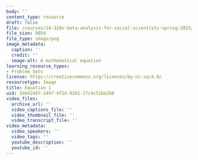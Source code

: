 ```yaml
---
body: ''
content_type: resource
draft: false
file: /courses/14-310x-data-analysis-for-social-scientists-spring-2023/mit14_310x_s23_image02.png
file_size: 9054
file_type: image/png
image_metadata:
  caption: ''
  credit: ''
  image-alt: A mathematical equation
learning_resource_types:
- Problem Sets
license: https://creativecommons.org/licenses/by-nc-sa/4.0/
resourcetype: Image
title: Equation 1
uid: 3d442447-2497-4f1d-9261-17c4c51be2b8
video_files:
  archive_url: ''
  video_captions_file: ''
  video_thumbnail_file: ''
  video_transcript_file: ''
video_metadata:
  video_speakers: ''
  video_tags: ''
  youtube_description: ''
  youtube_id: ''
---
```

